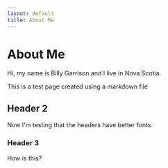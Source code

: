 ```yaml
---
layout: default
title: About Me
---
```


# About Me
Hi, my name is Billy Garrison and I live in Nova Scotia.

This is a test page created using a markdown file

## Header 2
Now I'm testing that the headers have better fonts.

### Header 3
How is this?